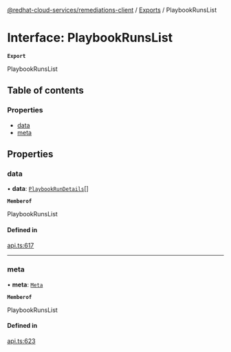 [@redhat-cloud-services/remediations-client](../README.md) / [Exports](../modules.md) / PlaybookRunsList

# Interface: PlaybookRunsList

**`Export`**

PlaybookRunsList

## Table of contents

### Properties

- [data](PlaybookRunsList.md#data)
- [meta](PlaybookRunsList.md#meta)

## Properties

### data

• **data**: [`PlaybookRunDetails`](PlaybookRunDetails.md)[]

**`Memberof`**

PlaybookRunsList

#### Defined in

[api.ts:617](https://github.com/RedHatInsights/javascript-clients/blob/main/packages/remediations/api.ts#L617)

___

### meta

• **meta**: [`Meta`](Meta.md)

**`Memberof`**

PlaybookRunsList

#### Defined in

[api.ts:623](https://github.com/RedHatInsights/javascript-clients/blob/main/packages/remediations/api.ts#L623)
